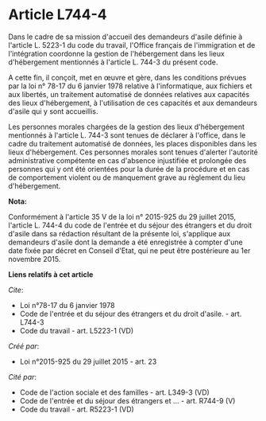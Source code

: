 # Article L744-4

Dans le cadre de sa mission d'accueil des demandeurs d'asile définie à l'article L. 5223-1 du code du travail, l'Office
français de l'immigration et de l'intégration coordonne la gestion de l'hébergement dans les lieux d'hébergement mentionnés à
l'article L. 744-3 du présent code. 

A cette fin, il conçoit, met en œuvre et gère, dans les conditions prévues par la loi n° 78-17 du 6 janvier 1978 relative à
l'informatique, aux fichiers et aux libertés, un traitement automatisé de données relatives aux capacités des lieux
d'hébergement, à l'utilisation de ces capacités et aux demandeurs d'asile qui y sont accueillis. 

Les personnes morales chargées de la gestion des lieux d'hébergement mentionnés à l'article L. 744-3 sont tenues de déclarer
à l'office, dans le cadre du traitement automatisé de données, les places disponibles dans les lieux d'hébergement. Ces
personnes morales sont tenues d'alerter l'autorité administrative compétente en cas d'absence injustifiée et prolongée des
personnes qui y ont été orientées pour la durée de la procédure et en cas de comportement violent ou de manquement grave au
règlement du lieu d'hébergement.

**Nota:**

Conformément à l'article 35 V de la loi n° 2015-925 du 29 juillet 2015, l'article L. 744-4 du code de l'entrée et du séjour
des étrangers et du droit d'asile dans sa rédaction résultant de la présente loi, s'applique aux demandeurs d'asile dont la
demande a été enregistrée à compter d'une date fixée par décret en Conseil d'Etat, qui ne peut être postérieure au 1er
novembre 2015.

**Liens relatifs à cet article**

_Cite_:

  - Loi n°78-17 du 6 janvier 1978
  - Code de l'entrée et du séjour des étrangers et du droit d'asile. - art. L744-3
  - Code du travail - art. L5223-1 (VD)

_Créé par_:

  - Loi n°2015-925 du 29 juillet 2015 - art. 23

_Cité par_:

  - Code de l'action sociale et des familles - art. L349-3 (VD)
  - Code de l'entrée et du séjour des étrangers et ... - art. R744-9 (V)
  - Code du travail - art. R5223-1 (VD)
